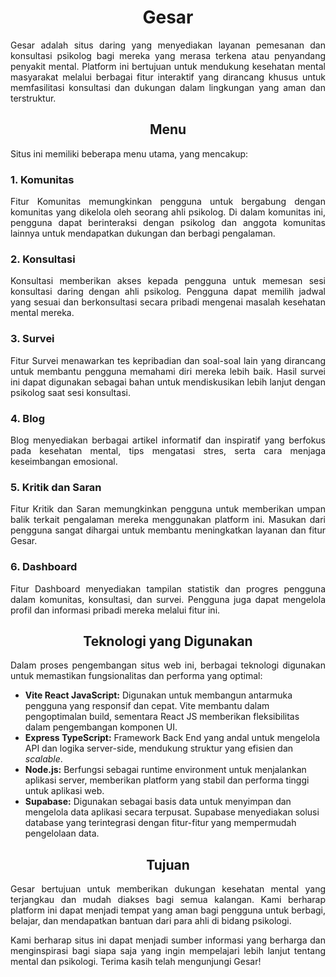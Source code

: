 <h1 align="center">Gesar</h1>

<p align="justify">
Gesar adalah situs daring yang menyediakan layanan pemesanan dan konsultasi psikolog bagi mereka yang merasa terkena atau penyandang penyakit mental. Platform ini bertujuan untuk mendukung kesehatan mental masyarakat melalui berbagai fitur interaktif yang dirancang khusus untuk memfasilitasi konsultasi dan dukungan dalam lingkungan yang aman dan terstruktur.
</p>

<h2 align="center">Menu</h2>

Situs ini memiliki beberapa menu utama, yang mencakup:

### 1. Komunitas

<p align="justify">
Fitur Komunitas memungkinkan pengguna untuk bergabung dengan komunitas yang dikelola oleh seorang ahli psikolog. Di dalam komunitas ini, pengguna dapat berinteraksi dengan psikolog dan anggota komunitas lainnya untuk mendapatkan dukungan dan berbagi pengalaman.
</p>

### 2. Konsultasi

<p align="justify">
Konsultasi memberikan akses kepada pengguna untuk memesan sesi konsultasi daring dengan ahli psikolog. Pengguna dapat memilih jadwal yang sesuai dan berkonsultasi secara pribadi mengenai masalah kesehatan mental mereka.
</p>

### 3. Survei

<p align="justify">
Fitur Survei menawarkan tes kepribadian dan soal-soal lain yang dirancang untuk membantu pengguna memahami diri mereka lebih baik. Hasil survei ini dapat digunakan sebagai bahan untuk mendiskusikan lebih lanjut dengan psikolog saat sesi konsultasi.
</p>

### 4. Blog

<p align="justify">
Blog menyediakan berbagai artikel informatif dan inspiratif yang berfokus pada kesehatan mental, tips mengatasi stres, serta cara menjaga keseimbangan emosional.
</p>

### 5. Kritik dan Saran

<p align="justify">
Fitur Kritik dan Saran memungkinkan pengguna untuk memberikan umpan balik terkait pengalaman mereka menggunakan platform ini. Masukan dari pengguna sangat dihargai untuk membantu meningkatkan layanan dan fitur Gesar.
</p>

### 6. Dashboard

<p align="justify">
Fitur Dashboard menyediakan tampilan statistik dan progres pengguna dalam komunitas, konsultasi, dan survei. Pengguna juga dapat mengelola profil dan informasi pribadi mereka melalui fitur ini.
</p>

<h2 align="center">Teknologi yang Digunakan</h2>

<p align="justify">
Dalam proses pengembangan situs web ini, berbagai teknologi digunakan untuk memastikan fungsionalitas dan performa yang optimal:

- **Vite React JavaScript:** Digunakan untuk membangun antarmuka pengguna yang responsif dan cepat. Vite membantu dalam pengoptimalan build, sementara React JS memberikan fleksibilitas dalam pengembangan komponen UI.
- **Express TypeScript:** Framework Back End yang andal untuk mengelola API dan logika server-side, mendukung struktur yang efisien dan <i>scalable</i>.
- **Node.js:** Berfungsi sebagai runtime environment untuk menjalankan aplikasi server, memberikan platform yang stabil dan performa tinggi untuk aplikasi web.
- **Supabase:** Digunakan sebagai basis data untuk menyimpan dan mengelola data aplikasi secara terpusat. Supabase menyediakan solusi database yang terintegrasi dengan fitur-fitur yang mempermudah pengelolaan data.
</p>

<h2 align="center">Tujuan</h2>

<p align="justify">
Gesar bertujuan untuk memberikan dukungan kesehatan mental yang terjangkau dan mudah diakses bagi semua kalangan. Kami berharap platform ini dapat menjadi tempat yang aman bagi pengguna untuk berbagi, belajar, dan mendapatkan bantuan dari para ahli di bidang psikologi.
</p>

<p align="justify">
Kami berharap situs ini dapat menjadi sumber informasi yang berharga dan menginspirasi bagi siapa saja yang ingin mempelajari lebih lanjut tentang mental dan psikologi. Terima kasih telah mengunjungi Gesar!
</p>